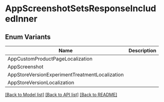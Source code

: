 # AppScreenshotSetsResponseIncludedInner

## Enum Variants

| Name | Description |
|---- | -----|
| AppCustomProductPageLocalization |  |
| AppScreenshot |  |
| AppStoreVersionExperimentTreatmentLocalization |  |
| AppStoreVersionLocalization |  |

[[Back to Model list]](../README.md#documentation-for-models) [[Back to API list]](../README.md#documentation-for-api-endpoints) [[Back to README]](../README.md)


